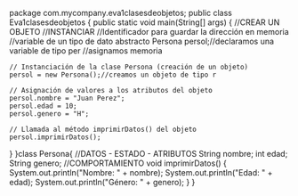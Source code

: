 package com.mycompany.eva1clasesdeobjetos;
public class Eva1clasesdeobjetos {
public static void main(String[] args) {
//CREAR UN OBJETO
//INSTANCIAR
//Identificador para guardar la dirección en memoria
//variable de un tipo de dato abstracto
Persona persol;//declaramos una variable de tipo per
//asignamos memoria


    // Instanciación de la clase Persona (creación de un objeto)
    persol = new Persona();//creamos un objeto de tipo r

    // Asignación de valores a los atributos del objeto
    persol.nombre = "Juan Perez";
    persol.edad = 10;
    persol.genero = "H";

    // Llamada al método imprimirDatos() del objeto
    persol.imprimirDatos();
}
}class Persona{
//DATOS - ESTADO - ATRIBUTOS
String nombre;
int edad;
String genero;
//COMPORTAMIENTO
void imprimirDatos() {
    System.out.println("Nombre: " + nombre);
    System.out.println("Edad: " + edad);
    System.out.println("Género: " + genero);
  }
}

